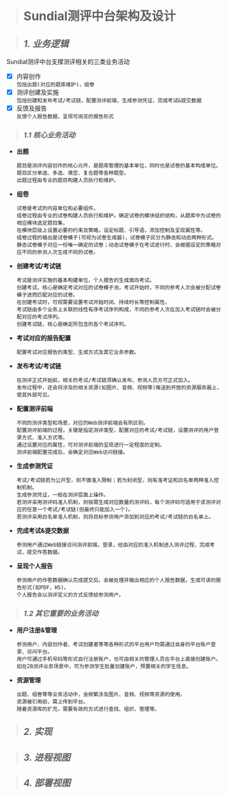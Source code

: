 > # Sundial测评中台架构及设计

> ## *1. 业务逻辑*

Sundial测评中台支撑测评相关的三类业务活动
- [X] 内容创作  
`包括出题(对应的题库维护)，组卷`
- [X] 测评创建及实施  
`包括创建和发布考试/考试链，配置测评前端，生成参测凭证，完成考试&提交数据`
- [X] 反馈及报告  
`反馈个人报告数据，呈现可阅览的报告形式`

> ### *1.1 核心业务活动*

- **出题**  

      题目是测评内容创作的核心元件，是题库管理的基本单位，同时也是试卷的基本构成单位。
      题目区分单选、多选、填空、复合题等各种题型。
      出题过程由专业的题目构建人员执行和维护。

- **组卷**

      试卷是考试的内容单位和必要组件。
      组卷过程由专业的试卷构建人员执行和维护。确定试卷的模块组织结构，从题库中为试卷的相应模块选定题目集，
      在模块层级上设置必要的约束及策略，设定标题、引导语，添加控制及呈现属性等。
      组卷过程的输出是试卷模子(可视为试卷生成器)，试卷模子区分为静态和动态两种形式。
      静态试卷模子对应一份唯一确定的试卷；动态试卷模子在考试进行时，会根据设定的策略对应不同的参测人次生成不同的试卷。

- **创建考试/考试链**

      考试是测评实施的基本构建单位，个人报告的生成面向考试。
      创建考试，核心是确定考试对应的试卷模子池，考试开始时，不同的参考人次会被分配试卷模子进而匹配对应的试卷。
      在创建考试时，可视需要设置考试开始时间、持续时长等控制属性。
      考试链由多个业务上关联的线性有序考试序列构成，不同的参考人次在加入考试链时会被分配对应的考试序列。
      创建考试链，核心是确定所包含的各个考试序列。

- **考试对应的报告配置**

      配置考试对应报告的类型、生成方式及其它业务参数。

- **发布考试/考试链**

      在测评正式开始前，相关的考试/考试链须确认发布，参测人员方可正式加入。
      发布过程中，还会将涉及的相关资源(如图片、音频、视频等)推送到开放的资源服务器上，使其外部可见。

- **配置测评前端**

      不同的测评类型和场景，对应的Web测评前端会有所区别。
      配置测评前端的过程，关键是指定测评类型，配置对应的考试/考试链，设置测评的用户登录方式、准入方式等。
      通过设置对应的属性，可对测评前端的呈现进行一定程度的定制。
      测评前端配置完成后，会确定对应Web访问链接。

- **生成参测凭证**

      考试/考试链若为公开型，则不做准入限制；若为封闭型，则有准考证和白名单两种准入控制机制。
      生成参测凭证，一般在测评层面上操作。
      若测评采用测评码准入机制，则按需生成对应数量的测评码，每个测评码可适用于该测评对应的任意一个考试/考试链(但最终只能加入一个)。
      若测评采用白名单准入机制，则将目标参测用户添加到对应的考试/考试链的白名单上。

- **完成考试&提交数据**

      参测用户通过Web链接访问测评前端，登录，经由对应的准入机制进入测评过程，完成考试，提交作答数据。

- **呈现个人报告**

      参测用户的作答数据确认完成提交后，会被处理并输出相应的个人报告数据，生成可读的报告形式(如PDF，H5)。
      个人报告会以测评定义的方式反馈给参测用户。

> ### *1.2 其它重要的业务活动*

- **用户注册&管理**

      参测用户、内容创作者、考试创建者等等各种形式的平台用户均需通过自身的平台账户登录、访问平台。
      用户可通过手机号码等形式自行注册账户，也可由相关的管理人员在平台上直接创建账户。
      如在2B测评业务场景中，可为参测学生批量创建账户，预置相关的学生信息。

- **资源管理**

      出题、组卷等等业务活动中，会频繁涉及图片、音频、视频等资源的使用。
      资源被引用前，需上传到平台。
      随着资源库的扩充，需要有效的方式进行查找、组织、管理等。

> ## *2. 实现*

> ## *3. 进程视图*

> ## *4. 部署视图*